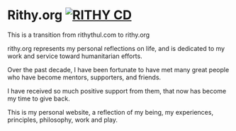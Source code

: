 # Rithy.org [![RITHY CD](https://github.com/rithythul/rithy.org/actions/workflows/rithy.yml/badge.svg)](https://github.com/rithythul/rithy.org/actions/workflows/rithy.yml)

This is a transition from rithythul.com to rithy.org 

rithy.org represents my personal reflections on life, and is dedicated to my work and service toward humanitarian efforts. 

Over the past decade, I have been fortunate to have met many great people who have become mentors, supporters, and friends. 

I have received so much positive support from them, that now has become my time to give back.

This is my personal website, a reflection of my being, my experiences, principles, philosophy, work and play.







